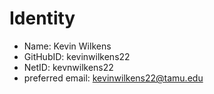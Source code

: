 # Identity

* Name: Kevin Wilkens
* GitHubID: kevinwilkens22
* NetID: kevnwilkens22
* preferred email: kevinwilkens22@tamu.edu
